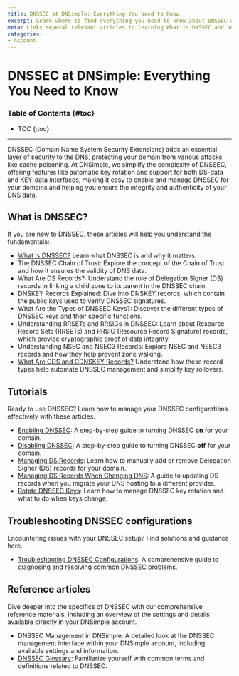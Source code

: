 ```yaml
---
title: DNSSEC at DNSimple: Everything You Need to Know
excerpt: Learn where to find everything you need to know about DNSSEC at DNSimple.
meta: Links several relevant articles to learning What is DNSSEC and how to manage your DNSSEC in DNSimple.
categories:
- Account
---
```


# DNSSEC at DNSimple: Everything You Need to Know

### Table of Contents {#toc}

* TOC
{:toc}
---

DNSSEC (Domain Name System Security Extensions) adds an essential layer of security to the DNS, protecting your domain from various attacks like cache poisoning. At DNSimple, we simplify the complexity of DNSSEC, offering features like automatic key rotation and support for both DS-data and KEY-data interfaces, making it easy to enable and manage DNSSEC for your domains and helping you ensure the integrity and authenticity of your DNS data.

## What is DNSSEC?

If you are new to DNSSEC, these articles will help you understand the fundamentals:

- [What Is DNSSEC?](/articles/what-is-dnssec/) Learn what DNSSEC is and why it matters.
- The DNSSEC Chain of Trust: Explore the concept of the Chain of Trust and how it ensures the validity of DNS data.
- What Are DS Records?: Understand the role of Delegation Signer (DS) records in linking a child zone to its parent in the DNSSEC chain.
- DNSKEY Records Explained: Dive into DNSKEY records, which contain the public keys used to verify DNSSEC signatures.
- What Are the Types of DNSSEC Keys?: Discover the different types of DNSSEC keys and their specific functions.
- Understanding RRSETs and RRSIGs in DNSSEC: Learn about Resource Record Sets (RRSETs) and RRSIG (Resource Record Signature) records, which provide cryptographic proof of data integrity.
- Understanding NSEC and NSEC3 Records: Explore NSEC and NSEC3 records and how they help prevent zone walking.
- [What Are CDS and CDNSKEY Records?](https://support.dnsimple.com/articles/what-are-cds-and-cdnskey/) Understand how these record types help automate DNSSEC management and simplify key rollovers.

## Tutorials

Ready to use DNSSEC? Learn how to manage your DNSSEC configurations effectively with these articles.

- [Enabling DNSSEC](/articles/enabling-dnssec/): A step-by-step guide to turning DNSSEC **on** for your domain.
- [Disabling DNSSEC](/articles/disabling-dnssec/):  A step-by-step guide to turning DNSSEC **off** for your domain.
- [Managing DS Records](/articles/manage-ds-record/): Learn how to manually add or remove Delegation Signer (DS) records for your domain.
- [Managing DS Records When Changing DNS](/articles/ds-records-changing-dns/): A guide to updating DS records when you migrate your DNS hosting to a different provider.
- [Rotate DNSSEC Keys](https://support.dnsimple.com/articles/rotate-dnssec-key/): Learn how to manage DNSSEC key rotation and what to do when keys change.

## Troubleshooting DNSSEC configurations

Encountering issues with your DNSSEC setup? Find solutions and guidance here.

- [Troubleshooting DNSSEC Configurations](https://support.dnsimple.com/articles/troubleshooting-dnssec-configurations/): A comprehensive guide to diagnosing and resolving common DNSSEC problems.

## Reference articles

Dive deeper into the specifics of DNSSEC with our comprehensive reference materials, including an overview of the settings and details available directly in your DNSimple account.

- DNSSEC Management in DNSimple: A detailed look at the DNSSEC management interface within your DNSimple account, including available settings and information.
- [DNSSEC Glossary](/articles/dnssec-glossary/): Familiarize yourself with common terms and definitions related to DNSSEC.
